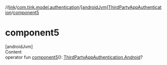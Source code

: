 //[link](../../index.md)/[com.tink.model.authentication](../index.md)/[[androidJvm]ThirdPartyAppAuthentication](index.md)/[component5](component5.md)



# component5  
[androidJvm]  
Content  
operator fun [component5](component5.md)(): [ThirdPartyAppAuthentication.Android](-android/index.md)?  



